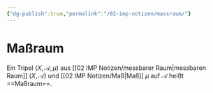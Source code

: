 ```yaml
---
{"dg-publish":true,"permalink":"/02-imp-notizen/massraum/"}
---
```


# Maßraum
Ein Tripel $(X,\mathcal{A},\mu)$ aus [[02 IMP Notizen/messbarer Raum\|messbaren Raum]] $(X,\mathcal{A})$ und [[02 IMP Notizen/Maß\|Maß]] $\mu$ auf $\mathcal A$ heißt ==Maßraum==.


